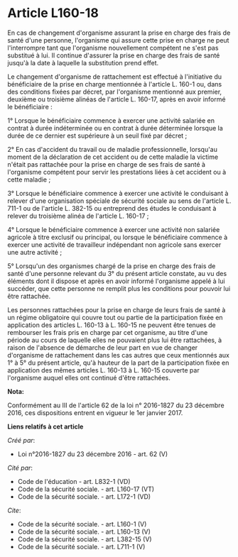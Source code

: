 # Article L160-18

En cas de changement d'organisme assurant la prise en charge des frais de santé d'une personne, l'organisme qui assure cette
prise en charge ne peut l'interrompre tant que l'organisme nouvellement compétent ne s'est pas substitué à lui. Il continue
d'assurer la prise en charge des frais de santé jusqu'à la date à laquelle la substitution prend effet. 

Le changement d'organisme de rattachement est effectué à l'initiative du bénéficiaire de la prise en charge mentionnée à
l'article L. 160-1 ou, dans des conditions fixées par décret, par l'organisme mentionné aux premier, deuxième ou troisième
alinéas de l'article L. 160-17, après en avoir informé le bénéficiaire : 

1° Lorsque le bénéficiaire commence à exercer une activité salariée en contrat à durée indéterminée ou en contrat à durée
déterminée lorsque la durée de ce dernier est supérieure à un seuil fixé par décret ; 

2° En cas d'accident du travail ou de maladie professionnelle, lorsqu'au moment de la déclaration de cet accident ou de cette
maladie la victime n'était pas rattachée pour la prise en charge de ses frais de santé à l'organisme compétent pour servir
les prestations liées à cet accident ou à cette maladie ; 

3° Lorsque le bénéficiaire commence à exercer une activité le conduisant à relever d'une organisation spéciale de sécurité
sociale au sens de l'article L. 711-1 ou de l'article L. 382-15 ou entreprend des études le conduisant à relever du troisième
alinéa de l'article L. 160-17 ; 

4° Lorsque le bénéficiaire commence à exercer une activité non salariée agricole à titre exclusif ou principal, ou lorsque le
bénéficiaire commence à exercer une activité de travailleur indépendant non agricole sans exercer une autre activité ; 

5° Lorsqu'un des organismes chargé de la prise en charge des frais de santé d'une personne relevant du 3° du présent article
constate, au vu des éléments dont il dispose et après en avoir informé l'organisme appelé à lui succéder, que cette personne
ne remplit plus les conditions pour pouvoir lui être rattachée. 

Les personnes rattachées pour la prise en charge de leurs frais de santé à un régime obligatoire qui couvre tout ou partie de
la participation fixée en application des articles L. 160-13 à L. 160-15 ne peuvent être tenues de rembourser les frais pris
en charge par cet organisme, au titre d'une période au cours de laquelle elles ne pouvaient plus lui être rattachées, à
raison de l'absence de démarche de leur part en vue de changer d'organisme de rattachement dans les cas autres que ceux
mentionnés aux 1° à 5° du présent article, qu'à hauteur de la part de la participation fixée en application des mêmes
articles L. 160-13 à L. 160-15 couverte par l'organisme auquel elles ont continué d'être rattachées.

**Nota:**

Conformément au III de l'article 62 de la loi n° 2016-1827 du 23 décembre 2016, ces dispositions entrent en vigueur le 1er
janvier 2017.

**Liens relatifs à cet article**

_Créé par_:

  - Loi n°2016-1827 du 23 décembre 2016 - art. 62 (V)

_Cité par_:

  - Code de l'éducation - art. L832-1 (VD)
  - Code de la sécurité sociale. - art. L160-17 (VT)
  - Code de la sécurité sociale. - art. L172-1 (VD)

_Cite_:

  - Code de la sécurité sociale. - art. L160-1 (V)
  - Code de la sécurité sociale. - art. L160-13 (V)
  - Code de la sécurité sociale. - art. L382-15 (V)
  - Code de la sécurité sociale. - art. L711-1 (V)
